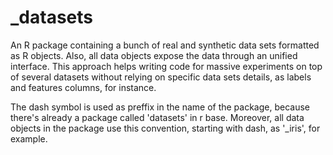 # _datasets
An R package containing a bunch of real and synthetic data sets formatted as R objects. Also, all data objects expose the data through an unified interface. This approach helps writing code for massive experiments on top of several datasets without relying on specific data sets details, as labels and features columns, for instance.

The dash symbol is used as preffix in the name of the package, because there's already a package called 'datasets' in r base. Moreover, all data objects in the package use this convention, starting with dash, as '_iris', for example.
